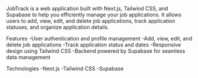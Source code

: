 JobTrack is a web application built with Next.js, Tailwind CSS, and Supabase to help you efficiently manage your job applications. It allows users to add, view, edit, and delete job applications, track application statuses, and organize application details.

Features
-User authentication and profile management
-Add, view, edit, and delete job applications
-Track application status and dates
-Responsive design using Tailwind CSS
-Backend powered by Supabase for seamless data management

Technologies
-Next.js
-Tailwind CSS
-Supabase
